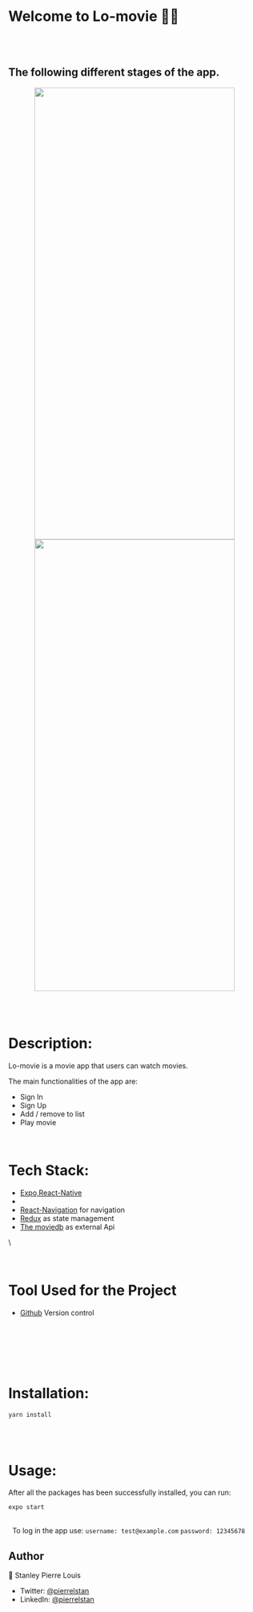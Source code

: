 # Welcome to Lo-movie 👋🏾
\
&nbsp;


## The following  different stages of the app.
<div align=center>
 <img src="https://user-images.githubusercontent.com/23443242/147891936-156e4a97-69b1-48d6-87ac-f047f3f13cd6.png" width="400" height="900" text-align="center">
</div>
 <div align=center>
 <img src="https://user-images.githubusercontent.com/23443242/147892142-25db7f3d-805a-449a-87fb-2c0cf9c0484d.png" width="400" height="900" text-align="center">
 </div>

\
&nbsp;
# Description:
Lo-movie is a movie app that users can watch movies.

The main functionalities of the app are:
- Sign In
- Sign Up
- Add / remove to list
- Play movie


&nbsp;
# Tech Stack:
- [Expo,React-Native ](https://docs.expo.dev/)
-
- [React-Navigation](https://reactnavigation.org/) for navigation
- [Redux](https://redux.js.org/) as state management
- [The moviedb](https://www.themoviedb.org/) as external Api

\

&nbsp;
# Tool Used for the Project
- [Github](https://github.com) Version control

\
&nbsp;

\
&nbsp;
# Installation:
`yarn install`

\
&nbsp;

# Usage:
After all the packages has been successfully installed, you can run:

 `expo start`

\
&nbsp;
 To log in the app use:
`username: test@example.com`
`password: 12345678`


## Author
👤 Stanley Pierre Louis

- Twitter: [@pierrelstan](https://twitter.com/pierrelStan)
- LinkedIn: [@pierrelstan](https://linkedin.com/in/pierre-louis-stanley-930110133)

